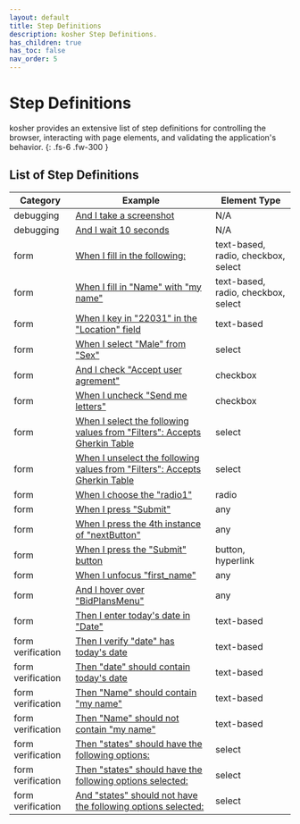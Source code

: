 ```yaml
---
layout: default
title: Step Definitions
description: kosher Step Definitions.
has_children: true
has_toc: false
nav_order: 5
---
```


# Step Definitions

kosher provides an extensive list of step definitions for controlling the browser, interacting with page elements, and validating the application's behavior.
{: .fs-6 .fw-300 }

## List of Step Definitions

| Category          | Example                                                                                                      | Element Type                        |
| ----------------- | ------------------------------------------------------------------------------------------------------------ | ----------------------------------- |
| debugging         | [And I take a screenshot](i_take_a_screenshot.html)                                                          | N/A                                 |
| debugging         | [And I wait 10 seconds](i_wait_seconds.html)                                                                 | N/A                                 |
| form              | [When I fill in the following:](i_fill_in_the_following.html)                                                | text-based, radio, checkbox, select |
| form              | [When I fill in "Name" with "my name"](i_fill_in_with.html)                                                  | text-based, radio, checkbox, select |
| form              | [When I key in "22031" in the "Location" field](i_key_in.html)                                               | text-based                          |
| form              | [When I select "Male" from "Sex"](i_select_from.html)                                                        | select                              |
| form              | [And I check "Accept user agrement"](i_check.html)                                                           | checkbox                            |
| form              | [When I uncheck "Send me letters"](i_uncheck.html)                                                           | checkbox                            |
| form              | [When I select the following values from "Filters": Accepts Gherkin Table](i_select_following_from.html)     | select                              |
| form              | [When I unselect the following values from "Filters": Accepts Gherkin Table](i_unselect_following_from.html) | select                              |
| form              | [When I choose the "radio1"](i_choose.html)                                                                  | radio                               |
| form              | [When I press "Submit"](i_press.html)                                                                        | any                                 |
| form              | [When I press the 4th instance of "nextButton"](i_press_instance.html)                                       | any                                 |
| form              | [When I press the "Submit" button](i_press_button.html)                                                      | button, hyperlink                   |
| form              | [When I unfocus "first_name"](i_unfocus.html)                                                                | any                                 |
| form              | [And I hover over "BidPlansMenu"](i_hover.html)                                                              | any                                 |
| form              | [Then I enter today's date in "Date"](i_enter_todays_date.html)                                              | text-based                          |
| form verification | [Then I verify "date" has today's date](i_verify_todays_date.html)                                           | text-based                          |
| form verification | [Then "date" should contain today's date](should_contain_todays_date.md)                                     | text-based                          |
| form verification | [Then "Name" should contain "my name"](should_contain.html)                                                  | text-based                          |
| form verification | [Then "Name" should not contain "my name"](should_not_contain.html)                                          | text-based                          |
| form verification | [Then "states" should have the following options:](should_have_options.html)                                 | select                              |
| form verification | [Then "states" should have the following options selected:](should_have_options_selected.html)               | select                              |
| form verification | [And "states" should not have the following options selected:](should_not_have_options_selected.html)        | select                              |